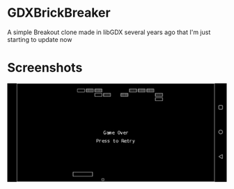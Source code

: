 # GDXBrickBreaker

A simple Breakout clone made in libGDX several years ago that I'm just starting to update now

# Screenshots

![Level 2 Game Over](https://github.com/Kneelawk/GDXBrickBreaker/blob/main/screenshots/Screenshot_2022-05-23-14-42-51-37_7774d1d1079f8c515d556ca93201928b.jpg)

